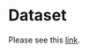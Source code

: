 # Dataset
Please see this [link](https://drive.google.com/drive/folders/1Tl_s4S9dH8_hNoLFMnYVrRj3aVWNoF0z?usp=sharing).
